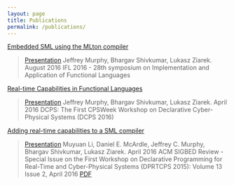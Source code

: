 ```yaml
---
layout: page
title: Publications
permalink: /publications/
---
```


[Embedded SML using the MLton compiler](https://arxiv.org/abs/1608.07206)

> [Presentation](https://github.com/UBMLtonGroup/Publications/blob/master/dcps2016.pptx)
> Jeffrey Murphy, Bhargav Shivkumar, Lukasz Ziarek.
> August 2016 IFL 2016 - 28th symposium on Implementation and Application of Functional Languages

[Real-time Capabilities in Functional Languages](https://github.com/UBMLtonGroup/Publications/blob/master/dcps2016.pdf)

> [Presentation](https://github.com/UBMLtonGroup/Publications/blob/master/dcps2016.pptx)
> Jeffrey Murphy, Bhargav Shivkumar, Lukasz Ziarek.
> April 2016 DCPS: The First CPSWeek Workshop on Declarative Cyber-Physical Systems (DCPS 2016)


[Adding real-time capabilities to a SML compiler](http://dl.acm.org/citation.cfm?id=2930958&CFID=829891034&CFTOKEN=96155470)

> [Presentation](https://github.com/UBMLtonGroup/Publications/blob/master/dprtcps2015.pptx)
> Muyuan Li, Daniel E. McArdle, Jeffrey C. Murphy, Bhargav Shivkumar, Lukasz Ziarek.
> April 2016 ACM SIGBED Review - Special Issue on the First Workshop on Declarative Programming for Real-Time and Cyber-Physical Systems (DPRTCPS 2015): Volume 13 Issue 2, April 2016
> [PDF](https://arxiv.org/abs/1601.03116)


